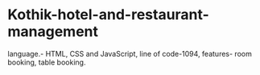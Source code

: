 # Kothik-hotel-and-restaurant-management
language.- HTML, CSS and JavaScript, line of code-1094, features- room booking, table booking.
